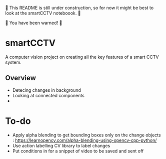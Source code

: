 :construction_worker: This README is still under construction, so for now it might be best to look at the smartCCTV noteboook. :construction_worker:

:construction: You have been warned! :construction:

# smartCCTV
A computer vision project on creating all the key features of a smart CCTV system.

## Overview
- Detecing changes in background
- Looking at connected components
-
 
# To-do
- Apply alpha blending to get bounding boxes only on the change objects : https://learnopencv.com/alpha-blending-using-opencv-cpp-python/
- Use action labelling CV library to label changes
- Put conditions in for a snippet of video to be saved and sent off 
